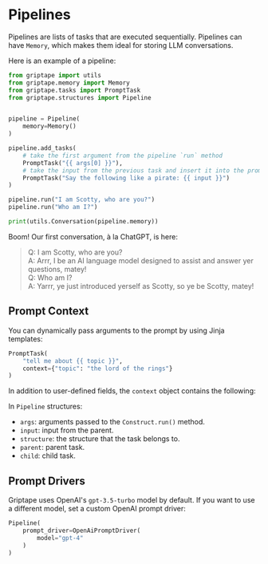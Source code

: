 # Pipelines

Pipelines are lists of tasks that are executed sequentially. Pipelines can have `Memory`, which makes them ideal for storing LLM conversations.

Here is an example of a pipeline:

```python
from griptape import utils
from griptape.memory import Memory
from griptape.tasks import PromptTask
from griptape.structures import Pipeline


pipeline = Pipeline(
    memory=Memory()
)

pipeline.add_tasks(
    # take the first argument from the pipeline `run` method
    PromptTask("{{ args[0] }}"),
    # take the input from the previous task and insert it into the prompt
    PromptTask("Say the following like a pirate: {{ input }}")
)

pipeline.run("I am Scotty, who are you?")
pipeline.run("Who am I?")

print(utils.Conversation(pipeline.memory))
```

Boom! Our first conversation, à la ChatGPT, is here:

> Q: I am Scotty, who are you?  
> A: Arrr, I be an AI language model designed to assist and answer yer questions, matey!  
> Q: Who am I?  
> A: Yarrr, ye just introduced yerself as Scotty, so ye be Scotty, matey!

## Prompt Context

You can dynamically pass arguments to the prompt by using Jinja templates:

```python
PromptTask(
    "tell me about {{ topic }}",
    context={"topic": "the lord of the rings"}
)
```

In addition to user-defined fields, the `context` object contains the following:

In `Pipeline` structures:

* `args`: arguments passed to the `Construct.run()` method.
* `input`: input from the parent.
* `structure`: the structure that the task belongs to.
* `parent`: parent task.
* `child`: child task.

## Prompt Drivers

Griptape uses OpenAI's `gpt-3.5-turbo` model by default. If you want to use a different model, set a custom OpenAI prompt driver:

```python
Pipeline(
    prompt_driver=OpenAiPromptDriver(
        model="gpt-4"
    )
)
```